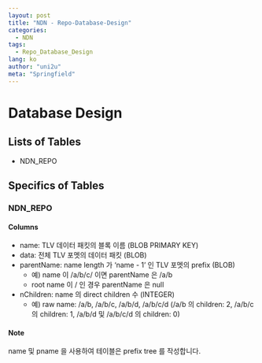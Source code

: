 ```yaml
---
layout: post
title: "NDN - Repo-Database-Design"
categories:
  - NDN
tags:
  - Repo_Database_Design
lang: ko
author: "uni2u"
meta: "Springfield"
---
```


# Database Design

## Lists of Tables

- NDN_REPO

## Specifics of Tables

### NDN_REPO

#### Columns

- name: TLV 데이터 패킷의 블록 이름 (BLOB PRIMARY KEY)
- data: 전체 TLV 포멧의 데이터 패킷 (BLOB)
- parentName: name length 가 ‘name - 1’ 인 TLV 포멧의 prefix (BLOB)
  - 예) name 이 /a/b/c/ 이면 parentName 은 /a/b
  - root name 이 / 인 경우 parentName 은 null
- nChildren: name 의 direct children 수 (INTEGER)
  - 예) raw name: /a/b, /a/b/c, /a/b/d, /a/b/c/d (/a/b 의 children: 2, /a/b/c 의 children: 1, /a/b/d 및 /a/b/c/d 의 children: 0)

#### Note

name 및 pname 을 사용하여 테이블은 prefix tree 를 작성합니다.
